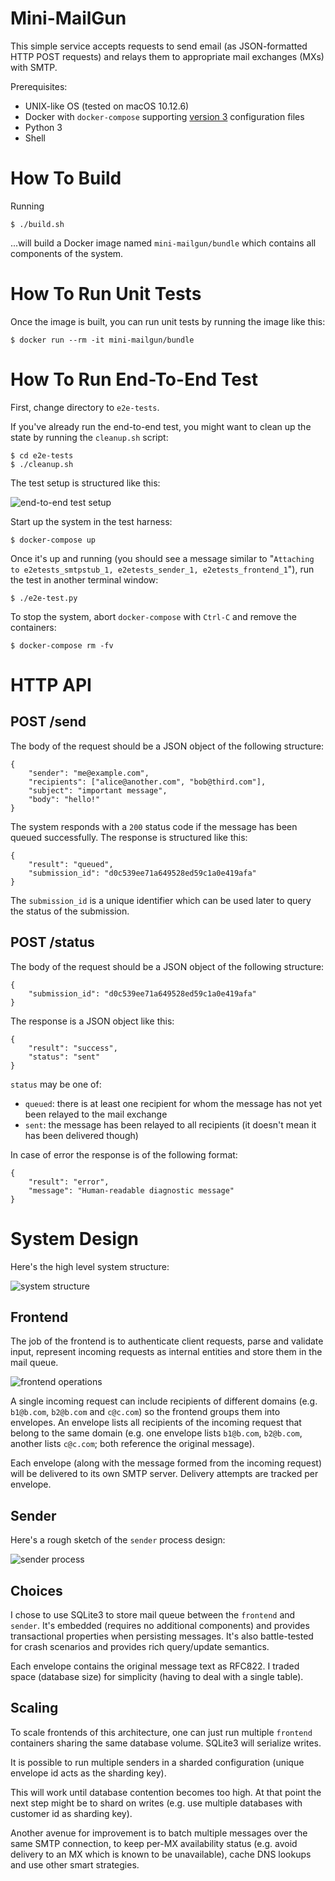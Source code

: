 # Mini-MailGun

This simple service accepts requests to send email (as JSON-formatted HTTP POST requests) and
relays them to appropriate mail exchanges (MXs) with SMTP.

Prerequisites:

 - UNIX-like OS (tested on macOS 10.12.6)
 - Docker with `docker-compose` supporting
 [version 3](https://docs.docker.com/compose/compose-file/) configuration files
 - Python 3
 - Shell

# How To Build

Running

    $ ./build.sh

...will build a Docker image named `mini-mailgun/bundle` which contains all components of the
system.

# How To Run Unit Tests

Once the image is built, you can run unit tests by running the image like this:

    $ docker run --rm -it mini-mailgun/bundle

# How To Run End-To-End Test

First, change directory to `e2e-tests`.

If you've already run the end-to-end test, you might want to clean up the state by running the
`cleanup.sh` script:

    $ cd e2e-tests
    $ ./cleanup.sh

The test setup is structured like this:

![end-to-end test setup](images/e2e-test.jpg)

Start up the system in the test harness:

    $ docker-compose up

Once it's up and running (you should see a message similar to "`Attaching to e2etests_smtpstub_1,
e2etests_sender_1, e2etests_frontend_1`"), run the test in another terminal window:

    $ ./e2e-test.py

To stop the system, abort `docker-compose` with `Ctrl-C` and remove the containers:

    $ docker-compose rm -fv

# HTTP API

## POST /send

The body of the request should be a JSON object of the following structure:

    {
        "sender": "me@example.com",
        "recipients": ["alice@another.com", "bob@third.com"],
        "subject": "important message",
        "body": "hello!"
    }

The system responds with a `200` status code if the message has been queued successfully. The
response is structured like this:

    {
        "result": "queued",
        "submission_id": "d0c539ee71a649528ed59c1a0e419afa"
    }

The `submission_id` is a unique identifier which can be used later to query the status of the
submission.

## POST /status

The body of the request should be a JSON object of the following structure:

    {
        "submission_id": "d0c539ee71a649528ed59c1a0e419afa"
    }

The response is a JSON object like this:

    {
        "result": "success",
        "status": "sent"
    }

`status` may be one of:
 * `queued`: there is at least one recipient for whom the message has not yet been relayed to the
 mail exchange
 * `sent`: the message has been relayed to all recipients (it doesn't mean it has been delivered
 though)

In case of error the response is of the following format:

    {
        "result": "error",
        "message": "Human-readable diagnostic message"
    }

# System Design

Here's the high level system structure:

![system structure](images/system-structure.jpg)

## Frontend

The job of the frontend is to authenticate client requests, parse and validate input, represent
incoming requests as internal entities and store them in the mail queue.

![frontend operations](images/frontend.jpg)

A single incoming request can include recipients of different domains (e.g. `b1@b.com`, `b2@b.com`
and `c@c.com`) so the frontend groups them into envelopes. An envelope lists all recipients of the
incoming request that belong to the same domain (e.g. one envelope lists `b1@b.com`, `b2@b.com`,
another lists `c@c.com`; both reference the original message).

Each envelope (along with the message formed from the incoming request) will be delivered to its
own SMTP server. Delivery attempts are tracked per envelope.

## Sender

Here's a rough sketch of the `sender` process design:

![sender process](images/sender.jpg)

## Choices

I chose to use SQLite3 to store mail queue between the `frontend` and `sender`. It's embedded
(requires no additional components) and provides transactional properties when persisting messages.
It's also battle-tested for crash scenarios and provides rich query/update semantics.

Each envelope contains the original message text as RFC822. I traded space (database size) for
simplicity (having to deal with a single table).

## Scaling

To scale frontends of this architecture, one can just run multiple `frontend` containers sharing
the same database volume. SQLite3 will serialize writes.

It is possible to run multiple senders in a sharded configuration (unique envelope id acts as the
sharding key).

This will work until database contention becomes too high. At that point the next step might be to
shard on writes (e.g. use multiple databases with customer id as sharding key).

Another avenue for improvement is to batch multiple messages over the same SMTP connection, to
keep per-MX availability status (e.g. avoid delivery to an MX which is known to be unavailable),
cache DNS lookups and use other smart strategies.
